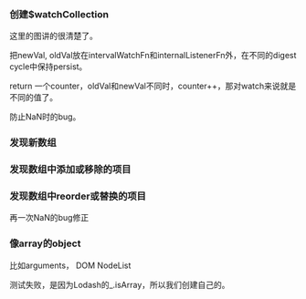 ### 创建$watchCollection

这里的图讲的很清楚了。

把newVal, oldVal放在intervalWatchFn和internalListenerFn外，在不同的digest cycle中保持persist。

return 一个counter，oldVal和newVal不同时，counter++，那对watch来说就是不同的值了。

防止NaN时的bug。

### 发现新数组

### 发现数组中添加或移除的项目

### 发现数组中reorder或替换的项目

再一次NaN的bug修正

### 像array的object

比如arguments， DOM NodeList

测试失败，是因为Lodash的_.isArray，所以我们创建自己的。